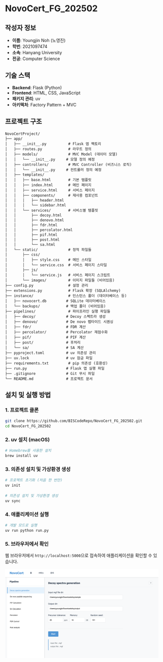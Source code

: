 # NovoCert_FG_202502

## 작성자 정보
- **이름**: Youngjin Noh (노영진)
- **학번**: 2021097474
- **소속**: Hanyang University
- **전공**: Computer Science

## 기술 스택
- **Backend**: Flask (Python)
- **Frontend**: HTML, CSS, JavaScript
- **패키지 관리**: uv
- **아키텍처**: Factory Pattern + MVC

## 프로젝트 구조
```
NovoCertProject/
├── app/
│   ├── __init__.py          # Flask 앱 팩토리
│   ├── routes.py            # 라우트 정의
│   ├── models/              # MVC Model (데이터 모델)
│   │   └── __init__.py     # 모델 정의 예정
│   ├── controllers/         # MVC Controller (비즈니스 로직)
│   │   └── __init__.py     # 컨트롤러 정의 예정
│   ├── templates/
│   │   ├── base.html        # 기본 템플릿
│   │   ├── index.html       # 메인 페이지
│   │   ├── service.html     # 서비스 페이지
│   │   ├── components/      # 재사용 컴포넌트
│   │   │   ├── header.html
│   │   │   └── sidebar.html
│   │   └── services/        # 서비스별 템플릿
│   │       ├── decoy.html
│   │       ├── denovo.html
│   │       ├── fdr.html
│   │       ├── percolator.html
│   │       ├── pif.html
│   │       ├── post.html
│   │       └── sa.html
│   └── static/              # 정적 파일들
│       ├── css/
│       │   ├── style.css    # 메인 스타일
│       │   └── service.css  # 서비스 페이지 스타일
│       ├── js/
│       │   └── service.js   # 서비스 페이지 스크립트
│       └── images/          # 이미지 파일들 (비어있음)
├── config.py                # 설정 관리
├── extensions.py            # Flask 확장 (SQLAlchemy)
├── instance/                # 인스턴스 폴더 (데이터베이스 등)
│   ├── novocert.db         # SQLite 데이터베이스
│   └── backups/            # 백업 폴더 (비어있음)
├── pipelines/               # 파이프라인 실행 파일들
│   ├── decoy/              # Decoy 스펙트라 생성
│   ├── denovo/             # De novo 펩타이드 시퀀싱
│   ├── fdr/                # FDR 계산
│   ├── percolator/         # Percolator 재점수화
│   ├── pif/                # PIF 계산
│   ├── post/               # 후처리
│   └── sa/                 # SA 계산
├── pyproject.toml          # uv 의존성 관리
├── uv.lock                 # uv 잠금 파일
├── requirements.txt         # pip 의존성 (호환성)
├── run.py                  # Flask 앱 실행 파일
├── .gitignore              # Git 무시 파일
└── README.md               # 프로젝트 문서
```

## 설치 및 실행 방법

### 1. 프로젝트 클론
```bash
git clone https://github.com/BISCodeRepo/NovoCert_FG_202502.git
cd NovoCert_FG_202502
```

### 2. uv 설치 (macOS)
```bash
# Homebrew를 사용한 설치
brew install uv
```

### 3. 의존성 설치 및 가상환경 생성
```bash
# 프로젝트 초기화 (처음 한 번만)
uv init

# 의존성 설치 및 가상환경 생성
uv sync
```

### 4. 애플리케이션 실행
```bash
# 개발 모드로 실행
uv run python run.py
```

### 5. 브라우저에서 확인
웹 브라우저에서 `http://localhost:5000`으로 접속하여 애플리케이션을 확인할 수 있습니다.

![서비스 화면](docs/images/services_image.png)